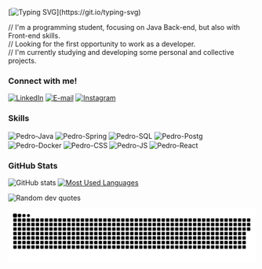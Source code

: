 <img align="right" alt="" height="300px" src="./setup.png">

[![Typing SVG](https://readme-typing-svg.demolab.com?font=Exo+2&size=35&duration=4000&pause=1000&color=004DBF&background=FCFCFC00&vCenter=true&random=false&width=435&lines=Hello%2C+I'm+Pedro+Soares!)](https://git.io/typing-svg)

<p align="left"> // I'm a programming student, focusing on Java Back-end, but also with Front-end skills.<br> // Looking for the first opportunity to work as a developer.<br> // I'm currently studying and developing some personal and collective projects.


<h3 align="left">Connect with me!</h3>

[![LinkedIn](https://img.shields.io/badge/-LinkedIn-000?style=for-the-badge&logo=linkedin&logoColor=004DBF&color:FFF)](https://linkedin.com/in/pedrozss)
[![E-mail](https://img.shields.io/badge/-Email-000?style=for-the-badge&logo=microsoft-outlook&logoColor=004DBF&color:FFF)](mailto:pedro2707soares@gmail.com)
[![Instagram](https://img.shields.io/badge/-Instagram-000?style=for-the-badge&logo=instagram&logoColor=004DBF&color:FFF)](https://www.instagram.com/pesoaresz/)


<h3 align="left">Skills</h3>

<div style="display: inline_block">
  <img align="center" alt="Pedro-Java" height="40" width="40" src="https://cdn.jsdelivr.net/gh/devicons/devicon@latest/icons/java/java-original.svg">
  <img align="center" alt="Pedro-Spring" height="40" width="40" src="https://cdn.jsdelivr.net/gh/devicons/devicon@latest/icons/spring/spring-original.svg">
  <img align="center" alt="Pedro-SQL" height="40" width="40" src="https://cdn.jsdelivr.net/gh/devicons/devicon@latest/icons/mysql/mysql-original.svg">
  <img align="center" alt="Pedro-Postg" height="40" width="40" src="https://cdn.jsdelivr.net/gh/devicons/devicon@latest/icons/postgresql/postgresql-original.svg">
  <img align="center" alt="Pedro-Docker" height="40" width="40" src="https://cdn.jsdelivr.net/gh/devicons/devicon@latest/icons/docker/docker-original.svg">
  <img align="center" alt="Pedro-CSS" height="40" width="40" src="https://cdn.jsdelivr.net/gh/devicons/devicon@latest/icons/css3/css3-original.svg">
  <img align="center" alt="Pedro-JS" height="40" width="40" src="https://cdn.jsdelivr.net/gh/devicons/devicon@latest/icons/javascript/javascript-original.svg">
  <img align="center" alt="Pedro-React" height="40" width="40" src="https://cdn.jsdelivr.net/gh/devicons/devicon@latest/icons/react/react-original.svg">
</div>

<h3>GitHub Stats</h3>

![GitHub stats](https://github-readme-stats-git-masterrstaa-rickstaa.vercel.app/api?username=pedrozss&hide_title=true&show_icons=true&include_all_commits=false&count_private=true&line_height=20&hide=issues&bg_color=000&title_color=004DBF&text_color=FFF&border_radius=3&border_color=004DBF&icon_color=004DBF&theme=jolly)
[![Most Used Languages](https://github-readme-stats-git-masterrstaa-rickstaa.vercel.app/api/top-langs/?username=mari4souza&line_height=10&card_width=290&layout=compact&hide_title=false&count_private=true&langs_count=4&show_icons=true&title_color=004DBF&hide=html,css&bg_color=000&text_color=8B8B8B&border_radius=3&border_color=004DBF&count_private=true)](https://github.com/pedrozss/github-readme-stats)

![Random dev quotes](https://quotes-github-readme.vercel.app/api?type=horizontal)
<br>

<picture>
  <source media="(prefers-color-scheme: dark)" srcset="https://raw.githubusercontent.com/pedrozss/pedrozss/output/github-contribution-grid-snake-dark.svg">
  <source media="(prefers-color-scheme: light)" srcset="https://raw.githubusercontent.com/pedrozss/pedrozss/output/github-contribution-grid-snake.svg">
  <img alt="github contribution grid snake animation" src="https://raw.githubusercontent.com/pedrozss/pedrozss/output/github-contribution-grid-snake.svg">
</picture>
<br><br>
